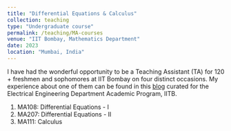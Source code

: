 ```yaml
---
title: "Differential Equations & Calculus"
collection: teaching
type: "Undergraduate course"
permalink: /teaching/MA-courses
venue: "IIT Bombay, Mathematics Department"
date: 2023
location: "Mumbai, India"
---
```


I have had the wonderful opportunity to be a Teaching Assistant (TA) for 120 + freshmen and sophomores at IIT Bombay on four distinct occasions. My experience about one of them can be found in this [blog](https://ee-damp.github.io/2022-12-21-TAship_blogs_MA111/) curated for the Electrical Engineering Department Academic Program, IITB.
<ol>
    <li>MA108: Differential Equations - I</li>
    <li>MA207: Differential Equations - II</li>
    <li>MA111: Calculus</li>
</ol>
